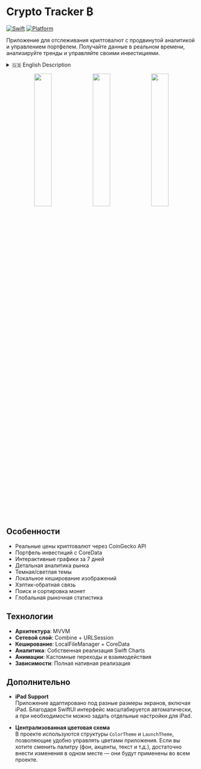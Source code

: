 # Crypto Tracker ₿

[![Swift](https://img.shields.io/badge/Swift-5.9-orange.svg)](https://swift.org)
[![Platform](https://img.shields.io/badge/Platform-iOS16+-blue.svg)](https://developer.apple.com/ios/)

Приложение для отслеживания криптовалют с продвинутой аналитикой и управлением портфелем. Получайте данные в реальном времени, анализируйте тренды и управляйте своими инвестициями.

<details>
<summary>🇬🇧 English Description</summary>

### 

A cryptocurrency tracking app with advanced analytics and portfolio management.  
Track live prices, view 7-day charts, analyze the global market and manage your holdings using a clean and intuitive SwiftUI interface.

#### Features:
- Real-time data from CoinGecko API
- CoreData-based investment portfolio
- 7-day interactive price charts
- Global market analytics
- Light/Dark theme support
- Image caching for better performance
- Haptic feedback for smooth UX
- Coin search and sorting
- Native support for iPad screens
- MVVM architecture, Combine framework

</details>

<p align="center">
  <!-- Замените ссылки на реальные скриншоты/гифки -->
  <img src="https://i.imgur.com/dH88RfI.png" width=30%>
  <img src="https://i.imgur.com/6jQpJ0y.png" width=30%>
  <img src="https://i.imgur.com/LKapwMq.png" width=30%>
</p>



## Особенности

- Реальные цены криптовалют через CoinGecko API
- Портфель инвестиций с CoreData
- Интерактивные графики за 7 дней
- Детальная аналитика рынка
- Темная/светлая темы
- Локальное кеширование изображений
- Хэптик-обратная связь
- Поиск и сортировка монет
- Глобальная рыночная статистика

## Технологии

- **Архитектура**: MVVM
- **Сетевой слой**: Combine + URLSession
- **Кеширование**: LocalFileManager + CoreData
- **Аналитика**: Собственная реализация Swift Charts
- **Анимации**: Кастомные переходы и взаимодействия
- **Зависимости**: Полная нативная реализация

## Дополнительно

- **iPad Support**  
  Приложение адаптировано под разные размеры экранов, включая iPad. Благодаря SwiftUI интерфейс масштабируется автоматически, а при необходимости можно задать отдельные настройки для iPad.

- **Централизованная цветовая схема**  
  В проекте используются структуры `ColorTheme` и `LaunchTheme`, позволяющие удобно управлять цветами приложения. Если вы хотите сменить палитру (фон, акценты, текст и т.д.), достаточно внести изменения в одном месте — они будут применены во всем проекте.




